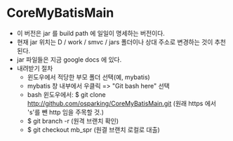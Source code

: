 # CoreMyBatisMain
- 이 버전은 jar 를 build path 에 일일이 명세하는 버전이다.
- 현재 jar 위치는 D / work / smvc / jars 폴더이나 상대 주소로 변경하는 것이 추천된다.
- jar 파일들은 지금 google docs 에 있다.
- 내려받기 절차
  - 윈도우에서 적당한 부모 폴더 선택(예, mybatis)
  - mybatis 창 내부에서 우클릭 => "Git bash here" 선택
  - bash 윈도우에서: $ git clone http://github.com/osparking/CoreMyBatisMain.git
  (원래 https 에서 's'를 뺀 http 임을 주목할 것.)
  - $ git branch -r  (원격 브랜치 확인)
  - $ git checkout mb_spr (원결 브랜치 로컬로 대출)
